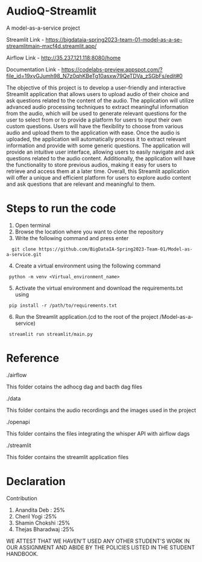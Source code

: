 # AudioQ-Streamlit
A model-as-a-service project 


Streamlit Link - https://bigdataia-spring2023-team-01-model-as-a-se-streamlitmain-mxcf4d.streamlit.app/

Airflow Link - http://35.237.121.118:8080/home

Documentation Link - https://codelabs-preview.appspot.com/?file_id=19xyGJumh98_N7z0qhKBeTg10asxw79QeTDVa_zSGbFs/edit#0

The objective of this project is to develop a user-friendly and interactive Streamlit application that allows users to upload audio of their choice and ask questions related to the content of the audio. The application will utilize advanced audio processing techniques to extract meaningful information from the audio, which will be used to generate relevant questions for the user to select from or to provide a platform for users to input their own custom questions.
Users will have the flexibility to choose from various audio and upload them to the application with ease. Once the audio is uploaded, the application will automatically process it to extract relevant information and provide with some generic questions.
The application will provide an intuitive user interface, allowing users to easily navigate and ask questions related to the audio content. Additionally, the application will have the functionality to store previous audios, making it easy for users to retrieve and access them at a later time.
Overall, this Streamlit application will offer a unique and efficient platform for users to explore audio content and ask questions that are relevant and meaningful to them.

# Steps to run the code
1. Open terminal
2. Browse the location where you want to clone the repository
3. Write the following command and press enter 
````
  git clone https://github.com/BigDataIA-Spring2023-Team-01/Model-as-a-service.git
 ````
 4. Create a virtual environment using the following command
 ````
  python -m venv <Virtual_environment_name>
 ````
 5. Activate the virtual environment and download the requirements.txt using
 ````
  pip install -r /path/to/requirements.txt
 ````
 6. Run the Streamlit application.(cd to the root of the project /Model-as-a-service)
 ````
  streamlit run streamlit/main.py
 ````
# Reference 
./airflow

This folder cotains the adhocg dag and bacth dag files 

./data 

This folder contains the audio recordings and the images used in the project

./openapi

This folder contains the files integrating the whisper API with airflow dags

./streamlit 

This folder contains the streamlit application files
# Declaration 
Contribution 
 
1. Anandita Deb : 25%
2. Cheril Yogi :25%
3. Shamin Chokshi :25%
4. Thejas Bharadwaj :25%
 
WE ATTEST THAT WE HAVEN'T USED ANY OTHER STUDENT'S WORK IN OUR ASSIGNMENT AND ABIDE BY THE POLICIES LISTED IN THE STUDENT HANDBOOK.

